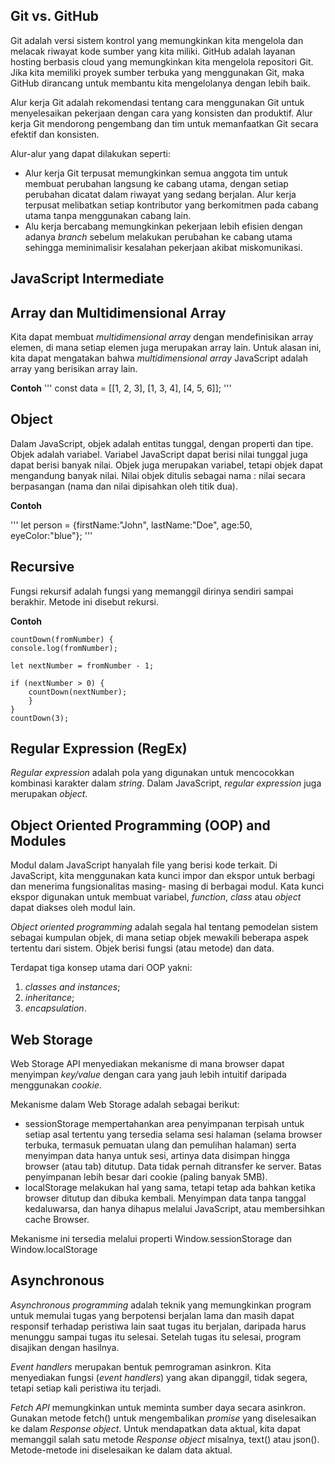 ## Git vs. GitHub
Git adalah versi sistem kontrol yang memungkinkan kita mengelola dan melacak riwayat kode sumber yang kita miliki. GitHub adalah layanan hosting berbasis cloud yang memungkinkan kita mengelola repositori Git. Jika kita memiliki proyek sumber terbuka yang menggunakan Git, maka GitHub dirancang untuk membantu kita mengelolanya dengan lebih baik.

Alur kerja Git adalah rekomendasi tentang cara menggunakan Git untuk menyelesaikan pekerjaan dengan cara yang konsisten dan produktif. Alur kerja Git mendorong pengembang dan tim untuk memanfaatkan Git secara efektif dan konsisten.

Alur-alur yang dapat dilakukan seperti:

- Alur kerja Git terpusat memungkinkan semua anggota tim untuk membuat perubahan langsung ke cabang utama, dengan setiap perubahan dicatat dalam riwayat yang sedang berjalan. Alur kerja terpusat melibatkan setiap kontributor yang berkomitmen pada cabang utama tanpa menggunakan cabang lain.
- Alu kerja bercabang memungkinkan pekerjaan lebih efisien dengan adanya _branch_ sebelum melakukan perubahan ke cabang utama sehingga meminimalisir kesalahan pekerjaan akibat miskomunikasi.

## **JavaScript Intermediate**

## Array dan Multidimensional Array
Kita dapat membuat _multidimensional array_ dengan mendefinisikan array elemen, di mana setiap elemen juga merupakan array lain. Untuk alasan ini, kita dapat mengatakan bahwa _multidimensional array_ JavaScript adalah array yang berisikan array lain.

**Contoh**
'''
const data = [[1, 2, 3], [1, 3, 4], [4, 5, 6]];
'''

## Object
Dalam JavaScript, objek adalah entitas tunggal, dengan properti dan tipe. Objek adalah variabel. Variabel JavaScript dapat berisi nilai tunggal juga dapat berisi banyak nilai. Objek juga merupakan variabel, tetapi objek dapat mengandung banyak nilai. Nilai objek ditulis sebagai nama : nilai secara berpasangan (nama dan nilai dipisahkan oleh titik dua).

**Contoh**

'''
let person = {firstName:"John", lastName:"Doe", age:50, eyeColor:"blue"};
'''

## Recursive
Fungsi rekursif adalah fungsi yang memanggil dirinya sendiri sampai berakhir. Metode ini disebut rekursi. 

**Contoh**

    countDown(fromNumber) {
    console.log(fromNumber);

    let nextNumber = fromNumber - 1;

    if (nextNumber > 0) {
        countDown(nextNumber);
        }
    }
    countDown(3);


## Regular Expression (RegEx)
_Regular expression_ adalah pola yang digunakan untuk mencocokkan kombinasi karakter dalam _string_. Dalam JavaScript, _regular expression_ juga merupakan _object_.

## Object Oriented Programming (OOP) and Modules
Modul dalam JavaScript hanyalah file yang berisi kode terkait. Di JavaScript, kita menggunakan kata kunci impor dan ekspor untuk berbagi dan menerima fungsionalitas masing- masing di berbagai modul. Kata kunci ekspor digunakan untuk membuat variabel, _function_, _class_ atau _object_ dapat diakses oleh modul lain.

 _Object oriented programming_ adalah segala hal tentang pemodelan sistem sebagai kumpulan objek, di mana setiap objek mewakili beberapa aspek tertentu dari sistem. Objek berisi fungsi (atau metode) dan data. 
 
 Terdapat tiga konsep utama dari OOP yakni:
1. _classes and instances_;
2. _inheritance_; 
3. _encapsulation_.

## Web Storage
Web Storage API menyediakan mekanisme di mana browser dapat menyimpan _key/value_ dengan cara yang jauh lebih intuitif daripada menggunakan _cookie_. 

Mekanisme dalam Web Storage adalah sebagai berikut: 
- sessionStorage mempertahankan area penyimpanan terpisah untuk setiap asal tertentu yang tersedia selama sesi halaman (selama browser terbuka, termasuk pemuatan ulang dan pemulihan halaman) serta menyimpan data hanya untuk sesi, artinya data disimpan hingga browser (atau tab) ditutup. Data tidak pernah ditransfer ke server. Batas penyimpanan lebih besar dari cookie (paling banyak 5MB).
- localStorage melakukan hal yang sama, tetapi tetap ada bahkan ketika browser ditutup dan dibuka kembali. Menyimpan data tanpa tanggal kedaluwarsa, dan hanya dihapus melalui JavaScript, atau membersihkan cache Browser.

Mekanisme ini tersedia melalui properti Window.sessionStorage dan Window.localStorage

## Asynchronous
_Asynchronous programming_ adalah teknik yang memungkinkan program untuk memulai tugas yang berpotensi berjalan lama dan masih dapat responsif terhadap peristiwa lain saat tugas itu berjalan, daripada harus menunggu sampai tugas itu selesai. Setelah tugas itu selesai, program disajikan dengan hasilnya.

_Event handlers_ merupakan bentuk pemrograman asinkron. Kita menyediakan fungsi (_event handlers_) yang akan dipanggil, tidak segera, tetapi setiap kali peristiwa itu terjadi. 

_Fetch API_ memungkinkan untuk meminta sumber daya secara asinkron. Gunakan metode fetch() untuk mengembalikan _promise_ yang diselesaikan ke dalam _Response object_. Untuk mendapatkan data aktual, kita dapat memanggil salah satu metode _Response object_ misalnya, text() atau json(). Metode-metode ini diselesaikan ke dalam data aktual.